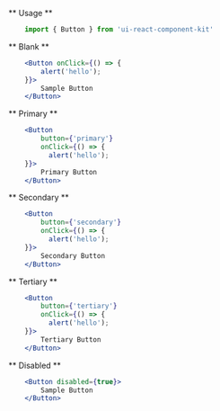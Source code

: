 ** Usage **

```javascript static
    import { Button } from 'ui-react-component-kit'
```

** Blank **

```jsx
    <Button onClick={() => {
        alert('hello');
    }}>
        Sample Button
    </Button>
```

** Primary **

```jsx
    <Button 
        button={'primary'}
        onClick={() => {
          alert('hello');
    }}>
        Primary Button
    </Button>
```

** Secondary **

```jsx
    <Button 
        button={'secondary'}
        onClick={() => {
          alert('hello');
    }}>
        Secondary Button
    </Button>
```

** Tertiary **

```jsx
    <Button 
        button={'tertiary'}
        onClick={() => {
          alert('hello');
    }}>
        Tertiary Button
    </Button>
```

** Disabled **

```jsx
    <Button disabled={true}>
        Sample Button
    </Button>
```